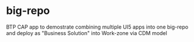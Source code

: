 # big-repo
BTP CAP app to demostrate combining multiple UI5 apps into one big-repo and deploy as "Business Solution" into Work-zone via CDM model 
